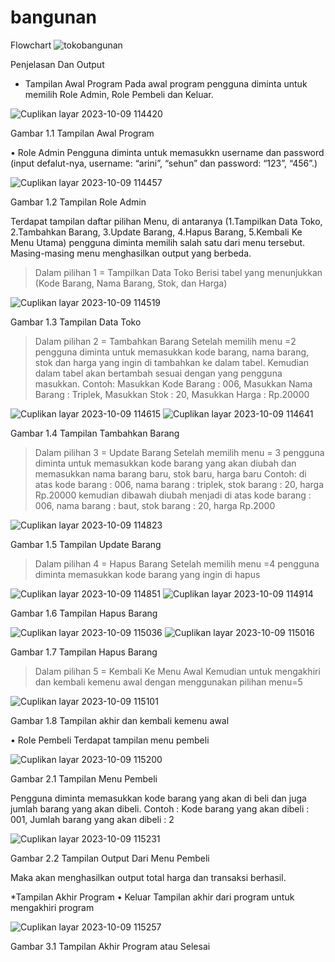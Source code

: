 # bangunan
Flowchart
![tokobangunan](https://github.com/nyomanarinit/bangunan/assets/145880551/b93c6e26-fb82-4c24-a1bd-c313de03ae39)


Penjelasan Dan Output

*	Tampilan Awal Program
Pada awal program pengguna diminta untuk memilih Role Admin, Role Pembeli dan Keluar.

![Cuplikan layar 2023-10-09 114420](https://github.com/nyomanarinit/bangunan/assets/145880551/876f40f1-6495-4a7c-8ac4-f269e268169c)

Gambar 1.1 Tampilan Awal Program
 
•	Role Admin
Pengguna diminta untuk memasukkn username dan password (input defalut-nya, username: “arini”, “sehun” dan password: “123”, “456”.)

![Cuplikan layar 2023-10-09 114457](https://github.com/nyomanarinit/bangunan/assets/145880551/ed570710-1531-4a6f-b222-ed4ff9685433)

Gambar 1.2 Tampilan Role Admin

Terdapat tampilan daftar pilihan Menu, di antaranya (1.Tampilkan Data Toko, 2.Tambahkan Barang, 3.Update Barang, 4.Hapus Barang, 5.Kembali Ke Menu Utama) pengguna diminta memilih salah satu dari menu tersebut.
Masing-masing menu menghasilkan output yang berbeda.

>	Dalam pilihan 1 = Tampilkan Data Toko
Berisi tabel yang menunjukkan (Kode Barang, Nama Barang, Stok, dan Harga)

![Cuplikan layar 2023-10-09 114519](https://github.com/nyomanarinit/bangunan/assets/145880551/dfcecc96-ded6-4e1e-8fd8-cbfc0c77f86c)

Gambar 1.3 Tampilan Data Toko


>	Dalam pilihan 2 = Tambahkan Barang
Setelah memilih menu =2 pengguna diminta untuk memasukkan kode barang, nama barang, stok dan harga yang ingin di tambahkan ke dalam tabel. Kemudian dalam tabel akan bertambah sesuai dengan yang pengguna masukkan. 
Contoh: Masukkan Kode Barang : 006, Masukkan Nama Barang : Triplek, Masukkan Stok : 20, Masukkan Harga : Rp.20000

![Cuplikan layar 2023-10-09 114615](https://github.com/nyomanarinit/bangunan/assets/145880551/7cc90b08-f6d6-4075-807b-a1120bd4baa4)
![Cuplikan layar 2023-10-09 114641](https://github.com/nyomanarinit/bangunan/assets/145880551/e0f0efda-47b6-4993-8280-edaebe248033)

Gambar 1.4 Tampilan Tambahkan Barang

>	Dalam pilihan 3 = Update Barang
Setelah memilih menu = 3 pengguna diminta untuk memasukkan kode barang yang akan diubah dan memasukkan nama barang baru, stok baru, harga baru
Contoh: di atas kode barang : 006, nama barang : triplek, stok barang : 20, harga Rp.20000 kemudian dibawah diubah menjadi di atas kode barang : 006, nama barang : baut, stok barang : 20, harga Rp.2000

![Cuplikan layar 2023-10-09 114823](https://github.com/nyomanarinit/bangunan/assets/145880551/18aa7933-4a56-401a-8727-257be16c4465)

Gambar 1.5 Tampilan Update Barang

>	Dalam pilihan 4 = Hapus Barang
Setelah memilih menu =4 pengguna diminta memasukkan kode barang yang ingin di hapus

![Cuplikan layar 2023-10-09 114851](https://github.com/nyomanarinit/bangunan/assets/145880551/7dfb8a44-440d-4693-8fce-aa51d8d6c412)
![Cuplikan layar 2023-10-09 114914](https://github.com/nyomanarinit/bangunan/assets/145880551/1f82a1af-3285-45e2-bc88-346c74e82f74)

Gambar 1.6 Tampilan Hapus Barang

![Cuplikan layar 2023-10-09 115036](https://github.com/nyomanarinit/bangunan/assets/145880551/cd15964d-27f8-47d4-84a8-11ed840d4a2b)
![Cuplikan layar 2023-10-09 115016](https://github.com/nyomanarinit/bangunan/assets/145880551/b6679e37-53e0-41e0-9e39-b9e7bb3a648b)

Gambar 1.7 Tampilan Hapus Barang

>	Dalam pilihan 5 = Kembali Ke Menu Awal
Kemudian untuk mengakhiri dan kembali kemenu awal dengan menggunakan pilihan menu=5

![Cuplikan layar 2023-10-09 115101](https://github.com/nyomanarinit/bangunan/assets/145880551/24295895-6b83-4a31-9c82-6de6bb2f02bc)

Gambar 1.8 Tampilan akhir dan kembali kemenu awal

•	Role Pembeli
Terdapat tampilan menu pembeli

![Cuplikan layar 2023-10-09 115200](https://github.com/nyomanarinit/bangunan/assets/145880551/b0966d75-5dc2-48e6-9255-1b50a04133a6)

Gambar 2.1 Tampilan Menu Pembeli

Pengguna diminta memasukkan kode barang yang akan di beli dan juga jumlah barang yang akan dibeli.
Contoh : Kode barang yang akan dibeli : 001, Jumlah barang yang akan dibeli : 2

![Cuplikan layar 2023-10-09 115231](https://github.com/nyomanarinit/bangunan/assets/145880551/c89f47e0-3f9b-4af3-ac87-8f9ce3a5495a)

Gambar 2.2 Tampilan Output Dari Menu Pembeli

Maka akan menghasilkan output total harga dan transaksi berhasil.

*Tampilan Akhir Program
•	Keluar
Tampilan akhir dari program untuk mengakhiri program

![Cuplikan layar 2023-10-09 115257](https://github.com/nyomanarinit/bangunan/assets/145880551/222a7fbb-cdf0-4bfa-beba-1244a0d829a1)

Gambar 3.1 Tampilan Akhir Program atau Selesai



